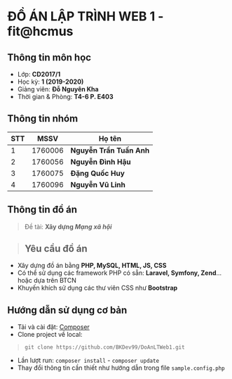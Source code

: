 # ĐỒ ÁN LẬP TRÌNH WEB 1 - fit@hcmus
## Thông tin môn học
- Lớp: **CD2017/1**
- Học kỳ: **1 (2019-2020)**
- Giảng viên: **Đỗ Nguyên Kha**
- Thời gian & Phòng: **T4-6   P. E403**
## Thông tin nhóm

|STT|MSSV    |Họ tên      			   |
|---|--------|-------------------------|
|1  |1760006 |**Nguyễn Trần Tuấn Anh** |
|2  |1760056 |**Nguyễn Đình Hậu**      |
|3  |1760075 |**Đặng Quốc Huy**		   |
|4  |1760096 |**Nguyễn Vũ Linh**	   |

## Thông tin đồ án

>Đề tài: **Xây dựng *Mạng xã hội***

>## Yêu cầu đồ án

- Xây dựng đồ án bằng **PHP, MySQL, HTML, JS, CSS**
- Có thể sử dụng các framework PHP có sẵn: **Laravel, Symfony, Zend**... hoặc dựa trên BTCN
- Khuyến khích sử dụng các thư viên CSS như **Bootstrap**


## Hướng dẫn sử dụng cơ bản
- Tải và cài đặt: [Composer ](https://getcomposer.org/download/)
- Clone project về local: 
>`git clone https://github.com/BKDev99/DoAnLTWeb1.git`
- Lần lượt run: `composer install` - `composer update`
- Thay đổi thông tin cần thiết như hướng dẫn trong file `sample.config.php`
